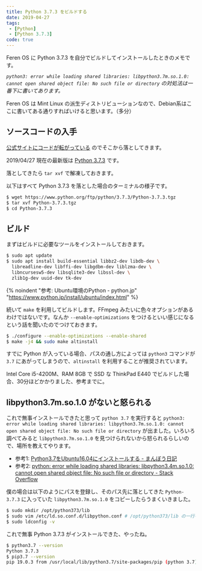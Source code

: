 ```yaml
---
title: Python 3.7.3 をビルドする
date: 2019-04-27
tags:
 - [Python]
 - [Python 3.7.3]
code: true
---
```

Feren OS に Python 3.7.3 を自分でビルドしてインストールしたときのメモです。

*`python3: error while loading shared libraries: libpython3.7m.so.1.0: cannot open shared object file: No such file or directory` の対処法は一番下に書いてあります。*

Feren OS は Mint Linux の派生ディストリビューションなので、Debian系はここに書いてある通りすればいけると思います。（多分）

## ソースコードの入手

[公式サイトにコードが転がっている](https://www.python.org/downloads/source/) のでそこから落としてきます。

2019/04/27 現在の最新版は [Python 3.7.3](https://www.python.org/downloads/release/python-373/) です。

落としてきたら `tar xvf` で解凍しておきます。

以下はすべて Python 3.7.3 を落とした場合のターミナルの様子です。

```sh
$ wget https://www.python.org/ftp/python/3.7.3/Python-3.7.3.tgz
$ tar xvf Python-3.7.3.tgz
$ cd Python-3.7.3
```

## ビルド

まずはビルドに必要なツールをインストールしておきます。

```sh
$ sudo apt update
$ sudo apt install build-essential libbz2-dev libdb-dev \
  libreadline-dev libffi-dev libgdbm-dev liblzma-dev \
  libncursesw5-dev libsqlite3-dev libssl-dev \
  zlib1g-dev uuid-dev tk-dev
```

{% noindent "参考: Ubuntu環境のPython - python.jp" "https://www.python.jp/install/ubuntu/index.html" %}

続いて `make` を利用してビルドします。FFmpeg みたいに色々オプションがあるわけではないです。なんか `--enable-optimizations` をつけるといい感じになるという話を聞いたのでつけておきます。

```sh
$ ./configure --enable-optimizations --enable-shared
$ make -j4 && sudo make altinstall
```

すでに Python が入っている場合、パスの通し方によっては `python3` コマンドが `3.7` にあがってしまうので、`altinstall` を利用することが推奨されています。

Intel Core i5-4200M、RAM 8GB で SSD な ThinkPad E440 でビルドした場合、30分ほどかかりました、参考までに。

## libpython3.7m.so.1.0 がないと怒られる

これで無事インストールできたと思って `python 3.7` を実行すると `python3: error while loading shared libraries: libpython3.7m.so.1.0: cannot open shared object file: No such file or directory` が出ました。いろいろ調べてみると `libpython3.7m.so.1.0` を見つけられないから怒られるらしいので、場所を教えてやります。

- 参考1: [Python3.7をUbuntu16.04にインストールする - まんぼう日記](https://lionneko.hatenablog.com/entry/2019/01/08/105537)
- 参考2: [python: error while loading shared libraries: libpython3.4m.so.1.0: cannot open shared object file: No such file or directory - Stack Overflow](https://stackoverflow.com/questions/43333207/python-error-while-loading-shared-libraries-libpython3-4m-so-1-0-cannot-open)

僕の場合は以下のようにパスを登録し、そのパス先に落としてきた `Python-3.7.3` に入っていた `libpython3.7m.so.1.0` をコピーしたらうまくいきました。

```sh
$ sudo mkdir /opt/python373/lib
$ sudo vim /etc/ld.so.conf.d/libpython.conf # /opt/python373/lib の一行を追加
$ sudo ldconfig -v
```

これで無事 Python 3.7.3 がインストールできた、やったね。

```sh
$ python3.7 --version
Python 3.7.3
$ pip3.7 --version
pip 19.0.3 from /usr/local/lib/python3.7/site-packages/pip (python 3.7)
```
